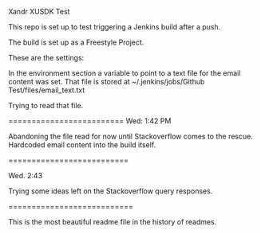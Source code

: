 Xandr XUSDK Test

This repo is set up to test triggering a Jenkins build after a push.

The build is set up as a Freestyle Project.

These are the settings:

In the environment section a variable to point to a text file for the email content was set. That file is stored at ~/.jenkins/jobs/Github Test/files/email_text.txt

Trying to read that file.

=========================
Wed: 1:42 PM

Abandoning the file read for now until Stackoverflow comes to the rescue. Hardcoded email content into the build itself.

==========================

Wed. 2:43

Trying some ideas left on the Stackoverflow query responses.

===========================

This is the most beautiful readme file in the history of readmes.
